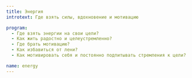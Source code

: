 ```yaml
---
title: Энергия
introtext: Где взять силы, вдохновение и мотивацию

program:
  - Где взять энергии на свои цели?
  - Как жить радостно и целеустремленно?
  - Где брать мотивацию?
  - Как избавиться от лени?
  - Как мотивировать себя и постоянно подпитывать стремления к цели?

name: energy
---
```

